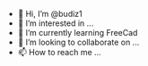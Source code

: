 - 👋 Hi, I’m @budiz1
- 👀 I’m interested in ...
- 🌱 I’m currently learning FreeCad
- 💞️ I’m looking to collaborate on ...
- 📫 How to reach me ...

<!---
budiz1/budiz1 is a ✨ special ✨ repository because its `README.md` (this file) appears on your GitHub profile.
You can click the Preview link to take a look at your changes.
--->
